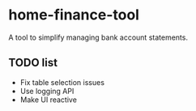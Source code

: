 # home-finance-tool

A tool to simplify managing bank account statements.

## TODO list
* Fix table selection issues
* Use logging API
* Make UI reactive
